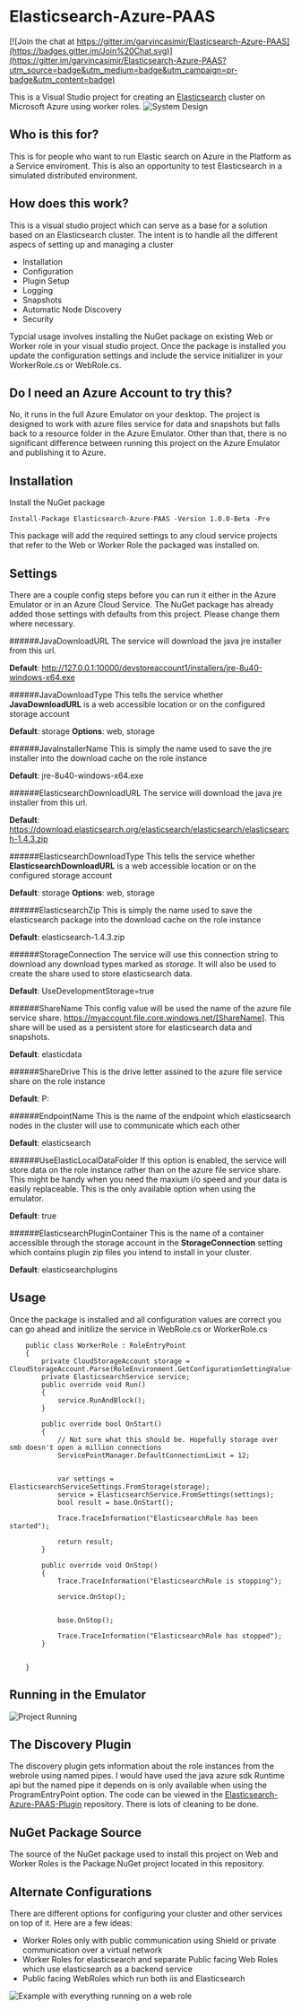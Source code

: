 Elasticsearch-Azure-PAAS
========================

[![Join the chat at https://gitter.im/garvincasimir/Elasticsearch-Azure-PAAS](https://badges.gitter.im/Join%20Chat.svg)](https://gitter.im/garvincasimir/Elasticsearch-Azure-PAAS?utm_source=badge&utm_medium=badge&utm_campaign=pr-badge&utm_content=badge)

This is a Visual Studio project for creating an [Elasticsearch](http://http://www.elasticsearch.org) cluster on Microsoft Azure using worker roles. 
![System Design](https://garvincasimir.files.wordpress.com/2014/10/elasticsearch-paas.png "Project Conceptual Design")

Who is this for?
---------------------------
This is for people who want to run Elastic search on Azure in the Platform as a Service enviroment. This is also an opportunity to test Elasticsearch in a simulated distributed environment. 

How does this work?
----------------------
This is a visual studio project which can serve as a base for a solution based on an Elasticsearch cluster. The intent is to handle all the different aspecs of setting up and managing a cluster
* Installation 
* Configuration
* Plugin Setup
* Logging
* Snapshots
* Automatic Node Discovery
* Security

Typcial usage involves installing the NuGet package on existing Web or Worker role in your visual studio project. Once the package is installed you update the configuration settings and include the service initializer in your WorkerRole.cs or WebRole.cs.

Do I need an Azure Account to try this?
---------------------------------------
No, it runs in the full Azure Emulator on your desktop. The project is designed to work with azure files service for data and snapshots but falls back to a resource folder in the Azure Emulator. Other than that, there is no significant difference between running this project on the Azure Emulator and publishing it to Azure. 

Installation
-------------------
Install the NuGet package

    Install-Package Elasticsearch-Azure-PAAS -Version 1.0.0-Beta -Pre

This package will add the required settings to any cloud service projects that refer to the Web or Worker Role the packaged was installed on.


Settings
-------------------
There are a couple config steps before you can run it either in the Azure Emulator or in an Azure Cloud Service. The NuGet package has already added those settings with defaults from this project. Please change them where necessary.

######JavaDownloadURL
The service will download the java jre installer from this url.

**Default**: http://127.0.0.1:10000/devstoreaccount1/installers/jre-8u40-windows-x64.exe

######JavaDownloadType 
This tells the service whether **JavaDownloadURL** is a web accessible location or on the configured storage account

**Default**: storage
**Options**: web, storage

######JavaInstallerName
This is simply the name used to save the jre installer into the download cache on the role instance

**Default**: jre-8u40-windows-x64.exe

######ElasticsearchDownloadURL
The service will download the java jre installer from this url.

**Default**: https://download.elasticsearch.org/elasticsearch/elasticsearch/elasticsearch-1.4.3.zip

######ElasticsearchDownloadType 
This tells the service whether **ElasticsearchDownloadURL** is a web accessible location or on the configured storage account

**Default**: storage
**Options**: web, storage

######ElasticsearchZip
This is simply the name used to save the elasticsearch package into the download cache on the role instance

**Default**: elasticsearch-1.4.3.zip

######StorageConnection
The service will use this connection string to download any download types marked as *storage*. It will also be used to create the share used to store elasticsearch data.

**Default**: UseDevelopmentStorage=true

######ShareName
This config value will be used the name of the azure file service share. https://myaccount.file.core.windows.net/[ShareName]. This share will be used as a persistent store for elasticsearch data and snapshots.

**Default**: elasticdata

######ShareDrive
This is the drive letter assined to the azure file service share on the role instance

**Default**: P:

######EndpointName
This is the name of the endpoint which elasticsearch nodes in the cluster will use to communicate which each other

**Default**: elasticsearch

######UseElasticLocalDataFolder
If this option is enabled, the service will store data on the role instance rather than on the azure file service share. This might be handy when you need the maxium i/o speed and your data is easily replaceable. This is the only available option when using the emulator.

**Default**: true

######ElasticsearchPluginContainer
This is the name of a container accessible through the storage account in the **StorageConnection** setting which contains plugin zip files you intend to install in your cluster.

**Default**: elasticsearchplugins

Usage
------------------------
Once the package is installed and all configuration values are correct you can go ahead and initilize the service in WebRole.cs or WorkerRole.cs

```
    public class WorkerRole : RoleEntryPoint
    {
        private CloudStorageAccount storage = CloudStorageAccount.Parse(RoleEnvironment.GetConfigurationSettingValue("StorageConnection"));
        private ElasticsearchService service;
        public override void Run()
        {
            service.RunAndBlock();
        }

        public override bool OnStart()
        {
            // Not sure what this should be. Hopefully storage over smb doesn't open a million connections
            ServicePointManager.DefaultConnectionLimit = 12;

   
            var settings = ElasticsearchServiceSettings.FromStorage(storage);
            service = ElasticsearchService.FromSettings(settings);
            bool result = base.OnStart();

            Trace.TraceInformation("ElasticsearchRole has been started");

            return result;
        }

        public override void OnStop()
        {
            Trace.TraceInformation("ElasticsearchRole is stopping");

            service.OnStop();


            base.OnStop();

            Trace.TraceInformation("ElasticsearchRole has stopped");
        }


    }
```

Running in the Emulator
-------------------------

![Project Running](https://garvincasimir.files.wordpress.com/2014/11/elasticsearch-azure-paas-running1.png "Running in Emulator with Fiddler for test")

The Discovery Plugin
-----------------------
The discovery plugin gets information about the role instances from the webrole using named pipes. I would have used the java azure sdk Runtime api but the named pipe it depends on is only available when using the ProgramEntryPoint option. The code can be viewed in the [Elasticsearch-Azure-PAAS-Plugin](https://github.com/garvincasimir/Elasticsearch-Azure-PAAS-Plugin) repository. There is lots of cleaning to be done. 

NuGet Package Source
-----------------------
The source of the NuGet package used to install this project on Web and Worker Roles is the Package.NuGet project located in this repository.

Alternate Configurations
-----------------------
There are different options for configuring your cluster and other services on top of it. Here are a few ideas:

* Worker Roles only with public communication using Shield or private communication over a virtual network
* Worker Roles for elasticsearch and separate Public facing Web Roles which use elasticsearch as a backend service
* Public facing  WebRoles which run both iis and Elasticsearch 

![Example with everything running on a web role](https://garvincasimir.files.wordpress.com/2015/03/elasticsearch-paas-webrole-only.png "Running on WebRole")

